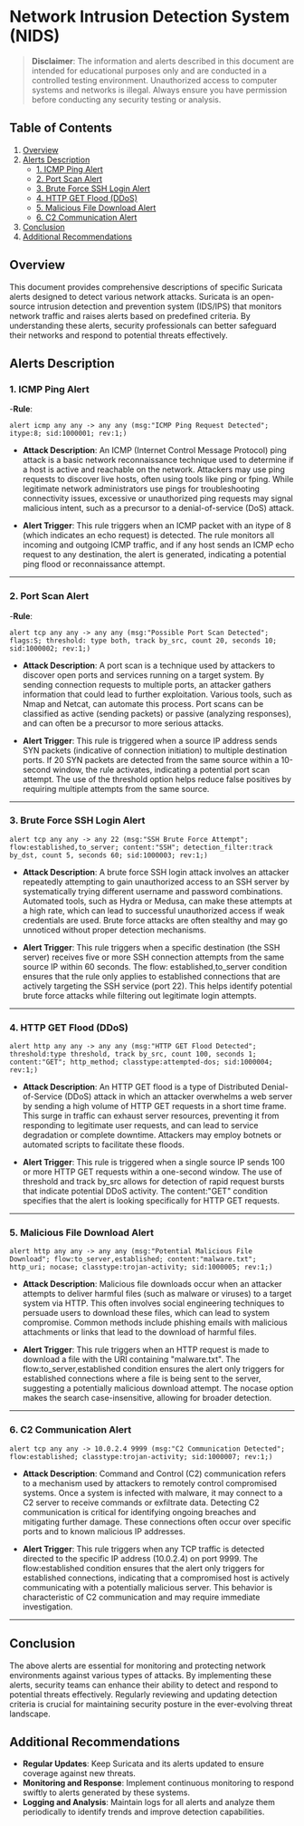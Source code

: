# Network Intrusion Detection System (NIDS)

> **Disclaimer**: The information and alerts described in this document are intended for educational purposes only and are conducted in a controlled testing environment. Unauthorized access to computer systems and networks is illegal. Always ensure you have permission before conducting any security testing or analysis.

## Table of Contents

1. [Overview](#overview)
2. [Alerts Description](#alerts-description)
   - [1. ICMP Ping Alert](#1-icmp-ping-alert)
   - [2. Port Scan Alert](#2-port-scan-alert)
   - [3. Brute Force SSH Login Alert](#3-brute-force-ssh-login-alert)
   - [4. HTTP GET Flood (DDoS)](#4-http-get-flood-ddos)
   - [5. Malicious File Download Alert](#5-malicious-file-download-alert)
   - [6. C2 Communication Alert](#6-c2-communication-alert)
3. [Conclusion](#conclusion)
4. [Additional Recommendations](#additional-recommendations)

## Overview

This document provides comprehensive descriptions of specific Suricata alerts designed to detect various network attacks. Suricata is an open-source intrusion detection and prevention system (IDS/IPS) that monitors network traffic and raises alerts based on predefined criteria. By understanding these alerts, security professionals can better safeguard their networks and respond to potential threats effectively.

## Alerts Description

### 1. ICMP Ping Alert

-**Rule**:
  ```plaintext
alert icmp any any -> any any (msg:"ICMP Ping Request Detected"; itype:8; sid:1000001; rev:1;)

  ```

- **Attack Description**: 
  An ICMP (Internet Control Message Protocol) ping attack is a basic network reconnaissance technique used to determine if a host is active and reachable on the network. Attackers may use ping requests to discover live hosts, often using tools like ping or fping. While legitimate network administrators use pings for troubleshooting connectivity issues, excessive or unauthorized ping requests may signal malicious intent, such as a precursor to a denial-of-service (DoS) attack.

- **Alert Trigger**: 
  This rule triggers when an ICMP packet with an itype of 8 (which indicates an echo request) is detected. The rule monitors all incoming and outgoing ICMP traffic, and if any host sends an ICMP echo request to any destination, the alert is generated, indicating a potential ping flood or reconnaissance attempt.

---

### 2. Port Scan Alert

-**Rule**:

  ```plaintext
alert tcp any any -> any any (msg:"Possible Port Scan Detected"; flags:S; threshold: type both, track by_src, count 20, seconds 10; sid:1000002; rev:1;)

  ```

- **Attack Description**: 
  A port scan is a technique used by attackers to discover open ports and services running on a target system. By sending connection requests to multiple ports, an attacker gathers information that could lead to further exploitation. Various tools, such as Nmap and Netcat, can automate this process. Port scans can be classified as active (sending packets) or passive (analyzing responses), and can often be a precursor to more serious attacks.

- **Alert Trigger**: 
  This rule is triggered when a source IP address sends SYN packets (indicative of connection initiation) to multiple destination ports. If 20 SYN packets are detected from the same source within a 10-second window, the rule activates, indicating a potential port scan attempt. The use of the threshold option helps reduce false positives by requiring multiple attempts from the same source.

---

### 3. Brute Force SSH Login Alert

  ```plaintext
alert tcp any any -> any 22 (msg:"SSH Brute Force Attempt"; flow:established,to_server; content:"SSH"; detection_filter:track by_dst, count 5, seconds 60; sid:1000003; rev:1;)

  ```

- **Attack Description**: 
  A brute force SSH login attack involves an attacker repeatedly attempting to gain unauthorized access to an SSH server by systematically trying different username and password combinations. Automated tools, such as Hydra or Medusa, can make these attempts at a high rate, which can lead to successful unauthorized access if weak credentials are used. Brute force attacks are often stealthy and may go unnoticed without proper detection mechanisms.

- **Alert Trigger**: 
  This rule triggers when a specific destination (the SSH server) receives five or more SSH connection attempts from the same source IP within 60 seconds. The flow: established,to_server condition ensures that the rule only applies to established connections that are actively targeting the SSH service (port 22). This helps identify potential brute force attacks while filtering out legitimate login attempts.

---

### 4. HTTP GET Flood (DDoS)

  ```plaintext
alert http any any -> any any (msg:"HTTP GET Flood Detected"; threshold:type threshold, track by_src, count 100, seconds 1; content:"GET"; http_method; classtype:attempted-dos; sid:1000004; rev:1;)

  ```

- **Attack Description**: 
  An HTTP GET flood is a type of Distributed Denial-of-Service (DDoS) attack in which an attacker overwhelms a web server by sending a high volume of HTTP GET requests in a short time frame. This surge in traffic can exhaust server resources, preventing it from responding to legitimate user requests, and can lead to service degradation or complete downtime. Attackers may employ botnets or automated scripts to facilitate these floods.

- **Alert Trigger**: 
  This rule is triggered when a single source IP sends 100 or more HTTP GET requests within a one-second window. The use of threshold and track by_src allows for detection of rapid request bursts that indicate potential DDoS activity. The content:"GET" condition specifies that the alert is looking specifically for HTTP GET requests.
---

### 5. Malicious File Download Alert

  ```plaintext
alert http any any -> any any (msg:"Potential Malicious File Download"; flow:to_server,established; content:"malware.txt"; http_uri; nocase; classtype:trojan-activity; sid:1000005; rev:1;)

  ```

- **Attack Description**: 
  Malicious file downloads occur when an attacker attempts to deliver harmful files (such as malware or viruses) to a target system via HTTP. This often involves social engineering techniques to persuade users to download these files, which can lead to system compromise. Common methods include phishing emails with malicious attachments or links that lead to the download of harmful files.

- **Alert Trigger**: 
  This rule triggers when an HTTP request is made to download a file with the URI containing "malware.txt". The flow:to_server,established condition ensures the alert only triggers for established connections where a file is being sent to the server, suggesting a potentially malicious download attempt. The nocase option makes the search case-insensitive, allowing for broader detection.

---

### 6. C2 Communication Alert

  ```plaintext
alert tcp any any -> 10.0.2.4 9999 (msg:"C2 Communication Detected"; flow:established; classtype:trojan-activity; sid:1000007; rev:1;)

  ```

- **Attack Description**: 
   Command and Control (C2) communication refers to a mechanism used by attackers to remotely control compromised systems. Once a system is infected with malware, it may connect to a C2 server to receive commands or exfiltrate data. Detecting C2 communication is critical for identifying ongoing breaches and mitigating further damage. These connections often occur over specific ports and to known malicious IP addresses.

- **Alert Trigger**: 
  This rule triggers when any TCP traffic is detected directed to the specific IP address (10.0.2.4) on port 9999. The flow:established condition ensures that the alert only triggers for established connections, indicating that a compromised host is actively communicating with a potentially malicious server. This behavior is characteristic of C2 communication and may require immediate investigation.

---

## Conclusion

The above alerts are essential for monitoring and protecting network environments against various types of attacks. By implementing these alerts, security teams can enhance their ability to detect and respond to potential threats effectively. Regularly reviewing and updating detection criteria is crucial for maintaining security posture in the ever-evolving threat landscape.

## Additional Recommendations

- **Regular Updates**: Keep Suricata and its alerts updated to ensure coverage against new threats.
- **Monitoring and Response**: Implement continuous monitoring to respond swiftly to alerts generated by these systems.
- **Logging and Analysis**: Maintain logs for all alerts and analyze them periodically to identify trends and improve detection capabilities.
